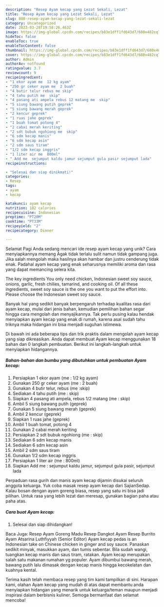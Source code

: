 ```yaml
---
description: "Resep Ayam kecap yang Lezat Sekali, Lezat"
title: "Resep Ayam kecap yang Lezat Sekali, Lezat"
slug: 808-resep-ayam-kecap-yang-lezat-sekali-lezat
category: Uncategorized
date: 2023-03-28T19:58:26.463Z
image: https://img-global.cpcdn.com/recipes/b83e1dff1fd643d7/680x482cq70/ayam-kecap-foto-resep-utama.jpg
hideToc: false
enableToc: true
enableTocContent: false
thumbnail: https://img-global.cpcdn.com/recipes/b83e1dff1fd643d7/680x482cq70/ayam-kecap-foto-resep-utama.jpg
cover: https://img-global.cpcdn.com/recipes/b83e1dff1fd643d7/680x482cq70/ayam-kecap-foto-resep-utama.jpg
author: Admin
authorAv: notfound
ratingvalue: 3.7
reviewcount: 9
recipeingredient:
- "1 ekor ayam me  12 kg ayam"
- "250 gr ceker ayam me  2 buah"
- "4 butir telur rebus me skip"
- "4 tahu putih me  skip"
- "4 pasang ati ampela rebus 12 matang me  skip"
- "5 siung bawang putih geprek"
- "5 siung bawang merah geprek"
- "2 kencur geprek"
- "1 ruas jahe geprek"
- "1 buah tomat potong 4"
- "2 cabai merah keriting"
- "2 sdt bubuk ngohiong me  skip"
- "6 sdm kecap manis"
- "6 sdm kecap asin"
- "2 sdm saus tiram"
- "1/2 sdm kecap inggris"
- "1 liter air me  800ml"
- " Add me  sejumput kaldu jamur sejumput gula pasir sejumput lada"
recipeinstructions:

- "Selesai dan siap dinikmati!"
categories:
- Resep
tags:
- ayam
- kecap

katakunci: ayam kecap 
nutrition: 182 calories
recipecuisine: Indonesian
preptime: "PT20M"
cooktime: "PT33M"
recipeyield: "2"
recipecategory: Dinner

---
```



Selamat Pagi Anda sedang mencari ide resep ayam kecap yang unik? Cara menyiapkannya memang Agak tidak terlalu sulit namun tidak gampang juga. Jika salah mengolah maka hasilnya akan hambar dan justru cenderung tidak enak. Padahal ayam kecap yang enak seharusnya memiliki aroma dan rasa yang dapat memancing selera kita.


The key ingredients You only need chicken, Indonesian sweet soy sauce, onions, garlic, fresh chilies, tamarind, and cooking oil. Of all these ingredients, sweet soy sauce is the one you want to put the effort into. Please choose the Indonesian sweet soy sauce.

Banyak hal yang sedikit banyak berpengaruh terhadap kualitas rasa dari ayam kecap, mulai dari jenis bahan, kemudian pemilihan bahan segar hingga cara mengolah dan menyajikannya. Tak perlu pusing kalau hendak menyiapkan ayam kecap yang enak di rumah, karena asal sudah tahu triknya maka hidangan ini bisa menjadi suguhan istimewa.


Di bawah ini ada beberapa tips dan trik praktis dalam mengolah ayam kecap yang siap dikreasikan. Anda dapat membuat Ayam kecap menggunakan 18 bahan dan 0 langkah pembuatan. Berikut ini langkah-langkah untuk menyiapkan hidangannya.

<!--inarticleads1-->

##### Bahan-bahan dan bumbu yang dibutuhkan untuk pembuatan Ayam kecap:

1. Persiapkan 1 ekor ayam (me : 1/2 kg ayam)
1. Gunakan 250 gr ceker ayam (me : 2 buah)
1. Gunakan 4 butir telur, rebus (me :skip)
1. Sediakan 4 tahu putih (me : skip)
1. Siapkan 4 pasang ati ampela, rebus 1/2 matang (me : skip)
1. Ambil 5 siung bawang putih (geprek)
1. Gunakan 5 siung bawang merah (geprek)
1. Ambil 2 kencur (geprek)
1. Siapkan 1 ruas jahe (geprek)
1. Ambil 1 buah tomat, potong 4
1. Gunakan 2 cabai merah keriting
1. Persiapkan 2 sdt bubuk ngohiong (me : skip)
1. Sediakan 6 sdm kecap manis
1. Sediakan 6 sdm kecap asin
1. Ambil 2 sdm saus tiram
1. Gunakan 1/2 sdm kecap inggris
1. Persiapkan 1 liter air (me : 800ml)
1. Siapkan  Add me : sejumput kaldu jamur, sejumput gula pasir, sejumput lada


Perpaduan rasa gurih dan manis ayam kecap dijamin disukai seluruh anggota keluarga. Yuk coba masak resep ayam kecap dari SajianSedap. Kalau bosan dengan ayam goreng biasa, resep yang satu ini bisa jadi pilihan. Untuk rasa yang lebih lezat dan meresap, gunakan bagian paha atau paha atas. 

<!--inarticleads2-->

##### Cara buat Ayam kecap:


1. Selesai dan siap dihidangkan!

Baca Juga: Resep Ayam Goreng Madu Resep Dangkot Ayam Resep Burrito Ayam Atsarina Luthfiyyah (Senior Editor) Ayam kecap pedas is an Indonesian take on Chinese chicken in ginger and soy sauce. Panaskan sedikit minyak, masukkan ayam, dan tumis sebentar. Bila sudah wangi, tuangkan kecap manis dan saus tiram, ratakan. Ayam kecap merupakan salah satu makanan rumahan yg populer. Ayam dibumbui bawang merah, bawang putih lalu dimasak dengan kecap manis hingga kecokelatan dan kuahnya kental. 

Terima kasih telah membaca resep yang tim kami tampilkan di sini. Harapan kami, olahan Ayam kecap yang mudah di atas dapat membantu anda menyiapkan hidangan yang menarik untuk keluarga/teman maupun menjadi inspirasi dalam berbisnis kuliner. Semoga bermanfaat dan selamat mencoba!
